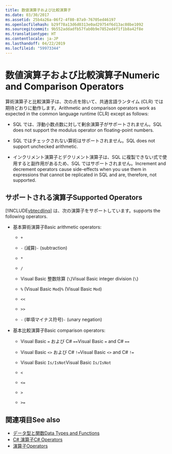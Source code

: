 ```yaml
---
title: 数値演算子および比較演算子
ms.date: 03/30/2017
ms.assetid: 25b4a26a-06f2-4f80-87a9-76705ed46197
ms.openlocfilehash: b29f78a13d6d0313e0ad29754f6d13ac08be1092
ms.sourcegitcommit: 9b552addadfb57fab0b9e7852ed4f1f1b8a42f8e
ms.translationtype: HT
ms.contentlocale: ja-JP
ms.lasthandoff: 04/22/2019
ms.locfileid: "59973344"
---
```

# <a name="numeric-and-comparison-operators"></a><span data-ttu-id="b47df-102">数値演算子および比較演算子</span><span class="sxs-lookup"><span data-stu-id="b47df-102">Numeric and Comparison Operators</span></span>

<span data-ttu-id="b47df-103">算術演算子と比較演算子は、次の点を除いて、共通言語ランタイム (CLR) では期待どおりに動作します。</span><span class="sxs-lookup"><span data-stu-id="b47df-103">Arithmetic and comparison operators work as expected in the common language runtime (CLR) except as follows:</span></span>

- <span data-ttu-id="b47df-104">SQL では、浮動小数点数に対して剰余演算子がサポートされません。</span><span class="sxs-lookup"><span data-stu-id="b47df-104">SQL does not support the modulus operator on floating-point numbers.</span></span>

- <span data-ttu-id="b47df-105">SQL ではチェックされない算術はサポートされません。</span><span class="sxs-lookup"><span data-stu-id="b47df-105">SQL does not support unchecked arithmetic.</span></span>

- <span data-ttu-id="b47df-106">インクリメント演算子とデクリメント演算子は、SQL に複製できない式で使用すると副作用があるため、SQL ではサポートされません。</span><span class="sxs-lookup"><span data-stu-id="b47df-106">Increment and decrement operators cause side-effects when you use them in expressions that cannot be replicated in SQL and are, therefore, not supported.</span></span>

## <a name="supported-operators"></a><span data-ttu-id="b47df-107">サポートされる演算子</span><span class="sxs-lookup"><span data-stu-id="b47df-107">Supported Operators</span></span>

[!INCLUDE[vbtecdlinq](../../../../../../includes/vbtecdlinq-md.md)] <span data-ttu-id="b47df-108">は、次の演算子をサポートしています。</span><span class="sxs-lookup"><span data-stu-id="b47df-108">supports the following operators.</span></span>

- <span data-ttu-id="b47df-109">基本算術演算子</span><span class="sxs-lookup"><span data-stu-id="b47df-109">Basic arithmetic operators:</span></span>

  - `+`

  - <span data-ttu-id="b47df-110">`-` (減算)</span><span class="sxs-lookup"><span data-stu-id="b47df-110">`-` (subtraction)</span></span>

  - `*`

  - `/`

  - <span data-ttu-id="b47df-111">Visual Basic 整数除算 (`\`)</span><span class="sxs-lookup"><span data-stu-id="b47df-111">Visual Basic integer division (`\`)</span></span>

  - <span data-ttu-id="b47df-112">`%` (Visual Basic `Mod`)</span><span class="sxs-lookup"><span data-stu-id="b47df-112">`%` (Visual Basic `Mod`)</span></span>

  - `<<`

  - `>>`

  - <span data-ttu-id="b47df-113">`-` (単項マイナス符号)</span><span class="sxs-lookup"><span data-stu-id="b47df-113">`-` (unary negation)</span></span>

- <span data-ttu-id="b47df-114">基本比較演算子</span><span class="sxs-lookup"><span data-stu-id="b47df-114">Basic comparison operators:</span></span>

  - <span data-ttu-id="b47df-115">Visual Basic `=` および C# `==`</span><span class="sxs-lookup"><span data-stu-id="b47df-115">Visual Basic `=` and C# `==`</span></span>

  - <span data-ttu-id="b47df-116">Visual Basic `<>` および C# `!=`</span><span class="sxs-lookup"><span data-stu-id="b47df-116">Visual Basic `<>` and C# `!=`</span></span>

  - <span data-ttu-id="b47df-117">Visual Basic `Is/IsNot`</span><span class="sxs-lookup"><span data-stu-id="b47df-117">Visual Basic `Is/IsNot`</span></span>

  - `<`

  - `<=`

  - `>`

  - `>=`

## <a name="see-also"></a><span data-ttu-id="b47df-118">関連項目</span><span class="sxs-lookup"><span data-stu-id="b47df-118">See also</span></span>

- [<span data-ttu-id="b47df-119">データ型と関数</span><span class="sxs-lookup"><span data-stu-id="b47df-119">Data Types and Functions</span></span>](../../../../../../docs/framework/data/adonet/sql/linq/data-types-and-functions.md)
- [<span data-ttu-id="b47df-120">C# 演算子</span><span class="sxs-lookup"><span data-stu-id="b47df-120">C# Operators</span></span>](../../../../../../docs/csharp/language-reference/operators/index.md)
- [<span data-ttu-id="b47df-121">演算子</span><span class="sxs-lookup"><span data-stu-id="b47df-121">Operators</span></span>](../../../../../visual-basic/language-reference/operators/index.md)
